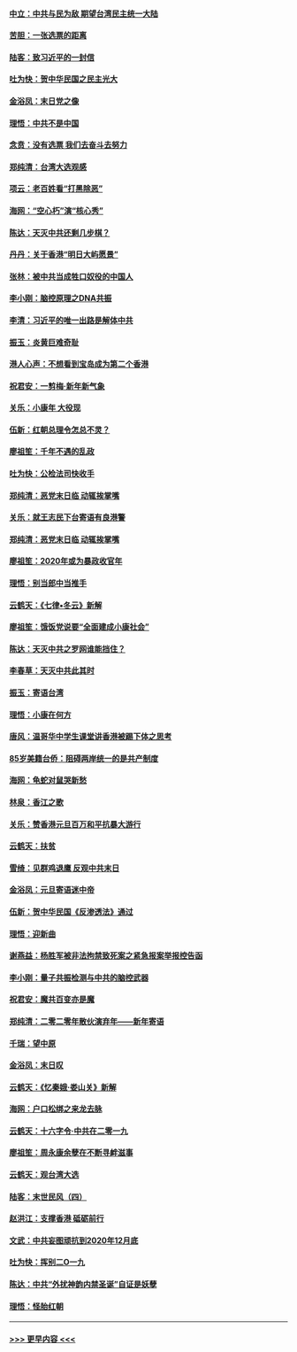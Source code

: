 #### [中立：中共与民为敌 期望台湾民主统一大陆](../pages/nsc993/n11790392.md?t=01140055) 
#### [苦胆：一张选票的距离](../pages/nsc993/n11788914.md?t=01140055) 
#### [陆客：致习近平的一封信](../pages/nsc993/n11788867.md?t=01140055) 
#### [吐为快：贺中华民国之民主光大](../pages/nsc993/n11788618.md?t=01140055) 
#### [金浴凤：末日党之像](../pages/nsc993/n11787475.md?t=01140055) 
#### [理悟：中共不是中国](../pages/nsc993/n11787463.md?t=01140055) 
#### [念贲：没有选票  我们去奋斗去努力](../pages/nsc993/n11787398.md?t=01140055) 
#### [郑纯清：台湾大选观感](../pages/nsc993/n11786210.md?t=01140055) 
#### [项云：老百姓看“打黑除恶”](../pages/nsc993/n11785398.md?t=01140055) 
#### [海网：“空心朽”演“核心秀”](../pages/nsc993/n11783874.md?t=01140055) 
#### [陈达：天灭中共还剩几步棋？](../pages/nsc993/n11783719.md?t=01140055) 
#### [丹丹：关于香港“明日大屿愿景”](../pages/nsc993/n11783273.md?t=01140055) 
#### [张林：被中共当成牲口奴役的中国人](../pages/nsc993/n11782397.md?t=01140055) 
#### [李小刚：脑控原理之DNA共振](../pages/nsc993/n11780962.md?t=01140055) 
#### [李清：习近平的唯一出路是解体中共](../pages/nsc993/n11780866.md?t=01140055) 
#### [振玉：炎黄巨难奇耻](../pages/nsc993/n11779632.md?t=01140055) 
#### [港人心声：不想看到宝岛成为第二个香港](../pages/nsc993/n11778817.md?t=01140055) 
#### [祝君安：一剪梅‧新年新气象](../pages/nsc993/n11776340.md?t=01140055) 
#### [关乐：小康年 大役现](../pages/nsc993/n11774213.md?t=01140055) 
#### [伍新：红朝总理令怎总不灵？](../pages/nsc993/n11770813.md?t=01140055) 
#### [廖祖笙：千年不遇的乱政](../pages/nsc993/n11770373.md?t=01140055) 
#### [吐为快：公检法司快收手](../pages/nsc993/n11770359.md?t=01140055) 
#### [郑纯清：恶党末日临 动辄挨掌嘴](../pages/nsc993/n11769912.md?t=01140055) 
#### [关乐：就王志民下台寄语有良港警](../pages/nsc993/n11769903.md?t=01140055) 
#### [郑纯清：恶党末日临 动辄挨掌嘴](../pages/nsc993/n11769356.md?t=01140055) 
#### [廖祖笙：2020年或为暴政收官年](../pages/nsc993/n11768216.md?t=01140055) 
#### [理悟：别当郎中当推手](../pages/nsc993/n11768243.md?t=01140055) 
#### [云鹤天：《七律▪冬云》新解](../pages/nsc993/n11768204.md?t=01140055) 
#### [廖祖笙：饿饭党说要“全面建成小康社会”](../pages/nsc993/n11767482.md?t=01140055) 
#### [陈达：天灭中共之罗网谁能挡住？](../pages/nsc993/n11767465.md?t=01140055) 
#### [李春草：天灭中共此其时](../pages/nsc993/n11767452.md?t=01140055) 
#### [振玉：寄语台湾](../pages/nsc993/n11767432.md?t=01140055) 
#### [理悟：小康在何方](../pages/nsc993/n11767394.md?t=01140055) 
#### [唐风：温哥华中学生课堂讲香港被踢下体之思考](../pages/nsc993/n11766848.md?t=01140055) 
#### [85岁美籍台侨：阻碍两岸统一的是共产制度](../pages/nsc993/n11765043.md?t=01140055) 
#### [海网：龟蛇对鼠哭新愁](../pages/nsc993/n11764895.md?t=01140055) 
#### [林泉：香江之歌](../pages/nsc993/n11764415.md?t=01140055) 
#### [关乐：赞香港元旦百万和平抗暴大游行](../pages/nsc993/n11764382.md?t=01140055) 
#### [云鹤天：扶贫](../pages/nsc993/n11764245.md?t=01140055) 
#### [雪绮：见群鸡退鹰  反观中共末日](../pages/nsc993/n11762112.md?t=01140055) 
#### [金浴凤：元旦寄语迷中帝](../pages/nsc993/n11761788.md?t=01140055) 
#### [伍新：贺中华民国《反渗透法》通过](../pages/nsc993/n11761994.md?t=01140055) 
#### [理悟：迎新曲](../pages/nsc993/n11761152.md?t=01140055) 
#### [谢燕益：杨胜军被非法拘禁致死案之紧急报案举报控告函](../pages/nsc993/n11756134.md?t=01140055) 
#### [李小刚：量子共振检测与中共的脑控武器](../pages/nsc993/n11754518.md?t=01140055) 
#### [祝君安：魔共百变亦是魔](../pages/nsc993/n11754469.md?t=01140055) 
#### [郑纯清：二零二零年散伙演弃年——新年寄语](../pages/nsc993/n11754195.md?t=01140055) 
#### [千瑞：望中原](../pages/nsc993/n11754159.md?t=01140055) 
#### [金浴凤：末日叹](../pages/nsc993/n11752359.md?t=01140055) 
#### [云鹤天：《忆秦娥‧娄山关》新解](../pages/nsc993/n11752348.md?t=01140055) 
#### [海网：户口松绑之来龙去脉](../pages/nsc993/n11752328.md?t=01140055) 
#### [云鹤天：十六字令‧中共在二零一九](../pages/nsc993/n11752305.md?t=01140055) 
#### [廖祖笙：周永康余孽在不断寻衅滋事](../pages/nsc993/n11751013.md?t=01140055) 
#### [云鹤天：观台湾大选](../pages/nsc993/n11751007.md?t=01140055) 
#### [陆客：末世民风（四）](../pages/nsc993/n11749203.md?t=01140055) 
#### [赵洪江：支撑香港 砥砺前行](../pages/nsc993/n11748482.md?t=01140055) 
#### [文武：中共妄图顽抗到2020年12月底](../pages/nsc993/n11748446.md?t=01140055) 
#### [吐为快：挥别二O一九](../pages/nsc993/n11748411.md?t=01140055) 
#### [陈达：中共“外扰神韵内禁圣诞”自证是妖孽](../pages/nsc993/n11748226.md?t=01140055) 
#### [理悟：怪胎红朝](../pages/nsc993/n11748206.md?t=01140055) 

----
#### [ >>> 更早内容 <<< ](../indexes/nsc993-earlier.md)
